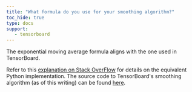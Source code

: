 ```yaml
---
title: "What formula do you use for your smoothing algorithm?"
toc_hide: true
type: docs
support:
   - tensorboard
---
```

The exponential moving average formula aligns with the one used in TensorBoard. 

Refer to this [explanation on Stack OverFlow](https://stackoverflow.com/questions/42281844/what-is-the-mathematics-behind-the-smoothing-parameter-in-tensorboards-scalar/75421930#75421930) for details on the equivalent Python implementation. The source code to TensorBoard's smoothing algorithm (as of this writing) can be found [here](https://github.com/tensorflow/tensorboard/blob/34877f15153e1a2087316b9952c931807a122aa7/tensorboard/components/vz_line_chart2/line-chart.ts#L699).